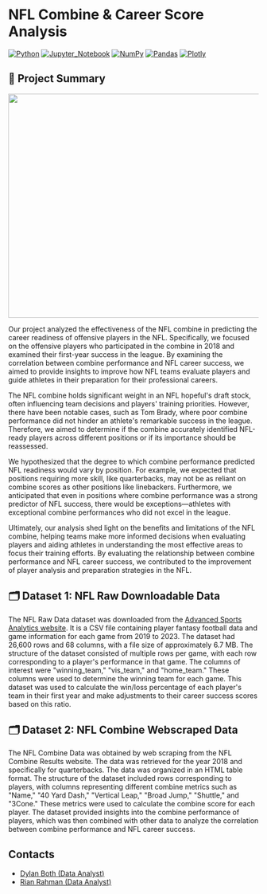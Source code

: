 # NFL Combine & Career Score Analysis
[![Python](https://img.shields.io/badge/Python-3776AB?style=for-the-badge&logo=python&logoColor=white)]()
[![Jupyter_Notebook](https://img.shields.io/badge/Jupyter_Notebook-F37626?style=for-the-badge&logo=jupyter&logoColor=white)]()
[![NumPy](https://img.shields.io/badge/NumPy-013243?style=for-the-badge&logo=NumPy&logoColor=white)]()
[![Pandas](https://img.shields.io/badge/Pandas-150458?style=for-the-badge&logo=pandas&logoColor=white)]()
[![Plotly](https://img.shields.io/badge/Plotly-3F4F75?style=for-the-badge&logo=plotly&logoColor=white)]()

## 🏈 Project Summary
<p align="center">
  <img src="./nfl-cartoon.gif" width="1000" height="450">
</p>

Our project analyzed the effectiveness of the NFL combine in predicting the career readiness of offensive players in the NFL. Specifically, we focused on the offensive players who participated in the combine in 2018 and examined their first-year success in the league. By examining the correlation between combine performance and NFL career success, we aimed to provide insights to improve how NFL teams evaluate players and guide athletes in their preparation for their professional careers.

The NFL combine holds significant weight in an NFL hopeful's draft stock, often influencing team decisions and players' training priorities. However, there have been notable cases, such as Tom Brady, where poor combine performance did not hinder an athlete's remarkable success in the league. Therefore, we aimed to determine if the combine accurately identified NFL-ready players across different positions or if its importance should be reassessed.

We hypothesized that the degree to which combine performance predicted NFL readiness would vary by position. For example, we expected that positions requiring more skill, like quarterbacks, may not be as reliant on combine scores as other positions like linebackers. Furthermore, we anticipated that even in positions where combine performance was a strong predictor of NFL success, there would be exceptions—athletes with exceptional combine performances who did not excel in the league.

Ultimately, our analysis shed light on the benefits and limitations of the NFL combine, helping teams make more informed decisions when evaluating players and aiding athletes in understanding the most effective areas to focus their training efforts. By evaluating the relationship between combine performance and NFL career success, we contributed to the improvement of player analysis and preparation strategies in the NFL.

## 🗂️ Dataset 1: NFL Raw Downloadable Data
The NFL Raw Data dataset was downloaded from the <a href="https://www.advancedsportsanalytics.com/nfl-raw-data">Advanced Sports Analytics website</a>. It is a CSV file containing player fantasy football data and game information for each game from 2019 to 2023. The dataset had 26,600 rows and 68 columns, with a file size of approximately 6.7 MB. The structure of the dataset consisted of multiple rows per game, with each row corresponding to a player's performance in that game. The columns of interest were "winning_team," "vis_team," and "home_team." These columns were used to determine the winning team for each game. This dataset was used to calculate the win/loss percentage of each player's team in their first year and make adjustments to their career success scores based on this ratio.

## 🗂️ Dataset 2: NFL Combine Webscraped Data
The NFL Combine Data was obtained by web scraping from the NFL Combine Results website. The data was retrieved for the year 2018 and specifically for quarterbacks. The data was organized in an HTML table format. The structure of the dataset included rows corresponding to players, with columns representing different combine metrics such as "Name," "40 Yard Dash," "Vertical Leap," "Broad Jump," "Shuttle," and "3Cone." These metrics were used to calculate the combine score for each player. The dataset provided insights into the combine performance of players, which was then combined with other data to analyze the correlation between combine performance and NFL career success.

## Contacts
- [Dylan Both (Data Analyst)](https://www.linkedin.com/in/dylan-both-31a17b216/)
- [Rian Rahman (Data Analyst)](https://github.com/RiRah123)


